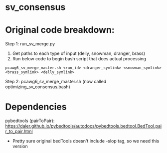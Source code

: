 # sv_consensus

# Original code breakdown:
Step 1: run_sv_merge.py
1. Get paths to each type of input (delly, snowman, dranger, brass)
2. Run below code to begin bash script that does actual processing

```
pcawg6_sv_merge_master.sh <run_id> <dranger_symlink> <snowman_symlink> <brass_symlink> <delly_symlink>
```

Step 2: pcawg6_sv_merge_master.sh (now called optimizing_sv_consensus.bash)


# Dependencies
pybedtools (pairToPair): https://daler.github.io/pybedtools/autodocs/pybedtools.bedtool.BedTool.pair_to_pair.html
- Pretty sure original bedTools doesn't include -slop tag, so we need this version
